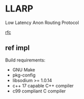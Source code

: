 # LLARP

Low Latency Anon Routing Protocol

[rfc](doc/proto_v0.txt)

## ref impl 

Build requirements:

* GNU Make
* pkg-config
* libsodium >= 1.0.14 
* c++ 17 capable C++ compiler
* c99 compliant C compiler
